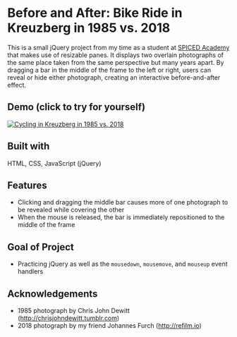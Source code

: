 # Before and After: Bike Ride in Kreuzberg in 1985 vs. 2018

This is a small jQuery project from my time as a student at [SPICED Academy](https://spiced.academy/program/full-stack-web-development/) that makes use of resizable panes. It displays two overlain photographs of the same place taken from the same perspective but many years apart. By dragging a bar in the middle of the frame to the left or right, users can reveal or hide either photograph, creating an interactive before-and-after effect.

## Demo (click to try for yourself)

[![Cycling in Kreuzberg in 1985 vs. 2018](./pictures/cycling-in-kreuzberg.gif)](https://thenightshadefamily.github.io/before-and-after/)

## Built with

HTML, CSS, JavaScript (jQuery)

## Features

-   Clicking and dragging the middle bar causes more of one photograph to be revealed while covering the other
-   When the mouse is released, the bar is immediately repositioned to the middle of the frame

## Goal of Project

-   Practicing jQuery as well as the `mousedown`, `mousemove`, and `mouseup` event handlers

## Acknowledgements

-   1985 photograph by Chris John Dewitt (http://chrisjohndewitt.tumblr.com)
-   2018 photograph by my friend Johannes Furch (http://refilm.io)
